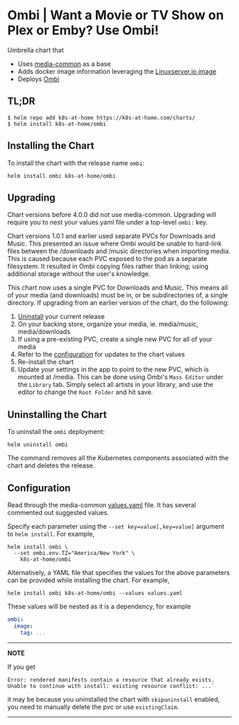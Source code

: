 # Ombi | Want a Movie or TV Show on Plex or Emby? Use Ombi!
Umbrella chart that
* Uses [media-common](https://github.com/k8s-at-home/charts/tree/master/charts/media-common) as a base
* Adds docker image information leveraging the [Linuxserver.io image](https://hub.docker.com/r/linuxserver/ombi/)
* Deploys [Ombi](https://github.com/tidusjar/Ombi)

## TL;DR
```console
$ helm repo add k8s-at-home https://k8s-at-home.com/charts/
$ helm install k8s-at-home/ombi
```

## Installing the Chart
To install the chart with the release name `ombi`:
```console
helm install ombi k8s-at-home/ombi
```

## Upgrading
Chart versions before 4.0.0 did not use media-common. Upgrading will require you to nest your values.yaml file under
a top-level `ombi:` key.

Chart versions 1.0.1 and earlier used separate PVCs for Downloads and Music. This presented an issue where Ombi would
be unable to hard-link files between the /downloads and /music directories when importing media. This is caused because
each PVC exposed to the pod as a separate filesystem. It resulted in Ombi copying files rather than linking; using
additional storage without the user's knowledge.

This chart now uses a single PVC for Downloads and Music. This means all of your media (and downloads) must be in, or
be subdirectories of, a single directory. If upgrading from an earlier version of the chart, do the following:

1. [Uninstall](#uninstalling-the-chart) your current release
2. On your backing store, organize your media, ie. media/music, media/downloads
3. If using a pre-existing PVC, create a single new PVC for all of your media
4. Refer to the [configuration](#configuration) for updates to the chart values
5. Re-install the chart
6. Update your settings in the app to point to the new PVC, which is mounted at /media. This can be done using Ombi's
`Mass Editor` under the `Library` tab. Simply select all artists in your library, and use the editor to change the
`Root Folder` and hit save.

## Uninstalling the Chart
To uninstall the `ombi` deployment:
```console
helm uninstall ombi
```
The command removes all the Kubernetes components associated with the chart and deletes the release.

## Configuration
Read through the media-common [values.yaml](https://github.com/k8s-at-home/charts/blob/master/charts/media-common/values.yaml)
file. It has several commented out suggested values.

Specify each parameter using the `--set key=value[,key=value]` argument to `helm install`. For example,
```console
helm install ombi \
  --set ombi.env.TZ="America/New York" \
    k8s-at-home/ombi
```
Alternatively, a YAML file that specifies the values for the above parameters can be provided while installing the chart.
For example,
```console
helm install ombi k8s-at-home/ombi --values values.yaml 
```

These values will be nested as it is a dependency, for example
```yaml
ombi:
  image:
    tag: ...
```

---
**NOTE**

If you get
```console
Error: rendered manifests contain a resource that already exists. Unable to continue with install: existing resource conflict: ...`
```
it may be because you uninstalled the chart with `skipuninstall` enabled, you need to manually delete the pvc or use `existingClaim`.

---
